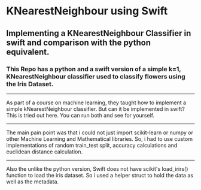 # KNearestNeighbour using Swift
## Implementing a KNearestNeighbour Classifier in swift and comparison with the python equivalent.
### This Repo has a python and a swift version of a simple k=1, KNearestNeighbour classifier used to classify flowers using the Iris Dataset.
- - -
As part of a course on machine learning, they taught how to implement a simple kNearestNeighbour classifier. But can it be implemented in swift? This is tried out here. You can run both and see for yourself.
- - -
The main pain point was that i could not just import scikit-learn or numpy or other Machine Learning and Mathematical libraries. So, i had to use custom implementations of random train_test split, accuracy calculations and euclidean distance calculation.
- - - 
Also the unlike the python version, Swift does not have scikit's load_irirs() function to load the iris dataset. So i used a helper struct to hold the data as well as the metadata. 
